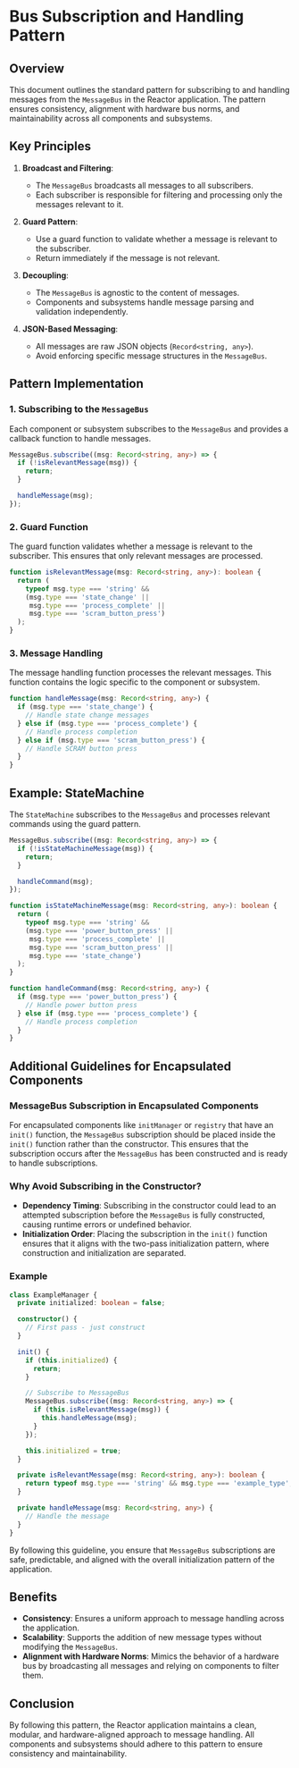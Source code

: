 # Bus Subscription and Handling Pattern

## Overview
This document outlines the standard pattern for subscribing to and handling messages from the `MessageBus` in the Reactor application. The pattern ensures consistency, alignment with hardware bus norms, and maintainability across all components and subsystems.

## Key Principles
1. **Broadcast and Filtering**:
   - The `MessageBus` broadcasts all messages to all subscribers.
   - Each subscriber is responsible for filtering and processing only the messages relevant to it.

2. **Guard Pattern**:
   - Use a guard function to validate whether a message is relevant to the subscriber.
   - Return immediately if the message is not relevant.

3. **Decoupling**:
   - The `MessageBus` is agnostic to the content of messages.
   - Components and subsystems handle message parsing and validation independently.

4. **JSON-Based Messaging**:
   - All messages are raw JSON objects (`Record<string, any>`).
   - Avoid enforcing specific message structures in the `MessageBus`.

## Pattern Implementation

### 1. Subscribing to the `MessageBus`
Each component or subsystem subscribes to the `MessageBus` and provides a callback function to handle messages.

```typescript
MessageBus.subscribe((msg: Record<string, any>) => {
  if (!isRelevantMessage(msg)) {
    return;
  }

  handleMessage(msg);
});
```

### 2. Guard Function
The guard function validates whether a message is relevant to the subscriber. This ensures that only relevant messages are processed.

```typescript
function isRelevantMessage(msg: Record<string, any>): boolean {
  return (
    typeof msg.type === 'string' &&
    (msg.type === 'state_change' ||
     msg.type === 'process_complete' ||
     msg.type === 'scram_button_press')
  );
}
```

### 3. Message Handling
The message handling function processes the relevant messages. This function contains the logic specific to the component or subsystem.

```typescript
function handleMessage(msg: Record<string, any>) {
  if (msg.type === 'state_change') {
    // Handle state change messages
  } else if (msg.type === 'process_complete') {
    // Handle process completion
  } else if (msg.type === 'scram_button_press') {
    // Handle SCRAM button press
  }
}
```

## Example: StateMachine
The `StateMachine` subscribes to the `MessageBus` and processes relevant commands using the guard pattern.

```typescript
MessageBus.subscribe((msg: Record<string, any>) => {
  if (!isStateMachineMessage(msg)) {
    return;
  }

  handleCommand(msg);
});

function isStateMachineMessage(msg: Record<string, any>): boolean {
  return (
    typeof msg.type === 'string' &&
    (msg.type === 'power_button_press' ||
     msg.type === 'process_complete' ||
     msg.type === 'scram_button_press' ||
     msg.type === 'state_change')
  );
}

function handleCommand(msg: Record<string, any>) {
  if (msg.type === 'power_button_press') {
    // Handle power button press
  } else if (msg.type === 'process_complete') {
    // Handle process completion
  }
}
```

## Additional Guidelines for Encapsulated Components

### MessageBus Subscription in Encapsulated Components
For encapsulated components like `initManager` or `registry` that have an `init()` function, the `MessageBus` subscription should be placed inside the `init()` function rather than the constructor. This ensures that the subscription occurs after the `MessageBus` has been constructed and is ready to handle subscriptions.

### Why Avoid Subscribing in the Constructor?
- **Dependency Timing**: Subscribing in the constructor could lead to an attempted subscription before the `MessageBus` is fully constructed, causing runtime errors or undefined behavior.
- **Initialization Order**: Placing the subscription in the `init()` function ensures that it aligns with the two-pass initialization pattern, where construction and initialization are separated.

### Example
```typescript
class ExampleManager {
  private initialized: boolean = false;

  constructor() {
    // First pass - just construct
  }

  init() {
    if (this.initialized) {
      return;
    }

    // Subscribe to MessageBus
    MessageBus.subscribe((msg: Record<string, any>) => {
      if (this.isRelevantMessage(msg)) {
        this.handleMessage(msg);
      }
    });

    this.initialized = true;
  }

  private isRelevantMessage(msg: Record<string, any>): boolean {
    return typeof msg.type === 'string' && msg.type === 'example_type';
  }

  private handleMessage(msg: Record<string, any>) {
    // Handle the message
  }
}
```

By following this guideline, you ensure that `MessageBus` subscriptions are safe, predictable, and aligned with the overall initialization pattern of the application.

## Benefits
- **Consistency**: Ensures a uniform approach to message handling across the application.
- **Scalability**: Supports the addition of new message types without modifying the `MessageBus`.
- **Alignment with Hardware Norms**: Mimics the behavior of a hardware bus by broadcasting all messages and relying on components to filter them.

## Conclusion
By following this pattern, the Reactor application maintains a clean, modular, and hardware-aligned approach to message handling. All components and subsystems should adhere to this pattern to ensure consistency and maintainability.